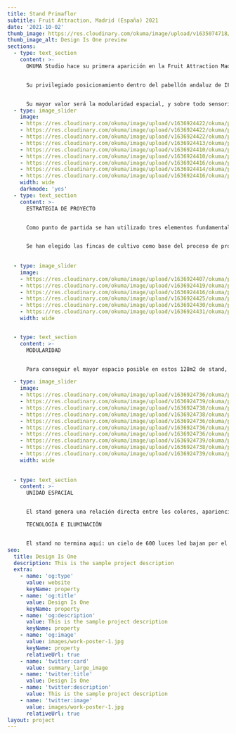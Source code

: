 ```yaml
---
title: Stand Primaflor
subtitle: Fruit Attraction, Madrid (España) 2021
date: '2021-10-02'
thumb_image: https://res.cloudinary.com/okuma/image/upload/v1635074718/okuma/projects/primaflor/Interior_6__Comp_fwmtfi.jpg
thumb_image_alt: Design Is One preview
sections:
  - type: text_section
    content: >-       
      OKUMA Studio hace su primera aparición en la Fruit Attraction Madrid en el año 2021 con un stand para la empresa PRIMAFLOR.


      Su privilegiado posicionamiento dentro del pabellón andaluz de IFEMA abrió una ventana de oportunidad de mostrar una empresa líder en su sector con un diseño innovador, donde el viaje al origen y las raíces sobre las que se asienta PRIMAFLOR le otorguen ese papel protagonista. 


      Su mayor valor será la modularidad espacial, y sobre todo sensorial, mediante un cielo de puntos de luz suspendidos, materiales nobles (madera, textil y acero)  y tecnologia que aporten calidad, diversidad e innovación a esta feria internacional. 
  - type: image_slider
    image:
    - https://res.cloudinary.com/okuma/image/upload/v1636924422/okuma/projects/primaflor/Planos/1_kz0uli.jpg
    - https://res.cloudinary.com/okuma/image/upload/v1636924422/okuma/projects/primaflor/Planos/2_mlmhg3.jpg
    - https://res.cloudinary.com/okuma/image/upload/v1636924422/okuma/projects/primaflor/Planos/2_mlmhg3.jpg
    - https://res.cloudinary.com/okuma/image/upload/v1636924413/okuma/projects/primaflor/Planos/4_w3eipi.jpg
    - https://res.cloudinary.com/okuma/image/upload/v1636924410/okuma/projects/primaflor/Planos/5_nyg9tm.jpg
    - https://res.cloudinary.com/okuma/image/upload/v1636924410/okuma/projects/primaflor/Planos/6_uxmy3h.jpg
    - https://res.cloudinary.com/okuma/image/upload/v1636924416/okuma/projects/primaflor/Planos/7_hajerz.jpg
    - https://res.cloudinary.com/okuma/image/upload/v1636924414/okuma/projects/primaflor/Planos/8_ztx3dz.jpg
    - https://res.cloudinary.com/okuma/image/upload/v1636924416/okuma/projects/primaflor/Planos/9_iyzj4j.jpg
    width: wide
    darkmode: 'yes'
  - type: text_section
    content: >-       
      ESTRATEGIA DE PROYECTO


      Como punto de partida se han utilizado tres elementos fundamentales que representan a la empresa: el proceso de producción, las personas, y el objetivo final.


      Se han elegido las fincas de cultivo como base del proceso de proyecto, ya que son el punto de partida… la “semilla”. Sin ellas no habría producto, no habría vida. Su fuerza y ritmo han inspirado un sistema de cortinas a base de “hilos” que generan el techo y han dado forma al resto de espacios del Stand.
  
  
  - type: image_slider
    image:
    - https://res.cloudinary.com/okuma/image/upload/v1636924407/okuma/projects/primaflor/Construcci%C3%B3n/1_lysdku.jpg
    - https://res.cloudinary.com/okuma/image/upload/v1636924419/okuma/projects/primaflor/Construcci%C3%B3n/2_htrbqy.jpg
    - https://res.cloudinary.com/okuma/image/upload/v1636924416/okuma/projects/primaflor/Construcci%C3%B3n/3_s9c2da.jpg
    - https://res.cloudinary.com/okuma/image/upload/v1636924425/okuma/projects/primaflor/Construcci%C3%B3n/7_nrlzlx.jpg
    - https://res.cloudinary.com/okuma/image/upload/v1636924430/okuma/projects/primaflor/Construcci%C3%B3n/8_r8rb40.jpg
    - https://res.cloudinary.com/okuma/image/upload/v1636924431/okuma/projects/primaflor/Construcci%C3%B3n/9_wcvtkb.jpg
    width: wide


  - type: text_section
    content: >-
      MODULARIDAD


      Para conseguir el mayor espacio posible en estos 128m2 de stand, y la maxima modularidad, se ha basado el proyecto en una retícula que permitirá reutilizar todos sus elementos sin tener que modificar piezas. Esto facilitará generar multitud de configuraciones para PRIMAFLOR en otras ferias expositoras.

  - type: image_slider
    image:
    - https://res.cloudinary.com/okuma/image/upload/v1636924736/okuma/projects/primaflor/Acabado/1_2_lkynwt.jpg
    - https://res.cloudinary.com/okuma/image/upload/v1636924739/okuma/projects/primaflor/Acabado/2_2_h3uqxl.jpg
    - https://res.cloudinary.com/okuma/image/upload/v1636924738/okuma/projects/primaflor/Acabado/3_2_vrhu4s.jpg
    - https://res.cloudinary.com/okuma/image/upload/v1636924738/okuma/projects/primaflor/Acabado/4_2_v5ioev.jpg
    - https://res.cloudinary.com/okuma/image/upload/v1636924736/okuma/projects/primaflor/Acabado/5_2_nh1bag.jpg
    - https://res.cloudinary.com/okuma/image/upload/v1636924736/okuma/projects/primaflor/Acabado/6_2_hmcedd.jpg
    - https://res.cloudinary.com/okuma/image/upload/v1636924736/okuma/projects/primaflor/Acabado/7_2_dolstl.jpg
    - https://res.cloudinary.com/okuma/image/upload/v1636924739/okuma/projects/primaflor/Acabado/8_2_twiaro.jpg
    - https://res.cloudinary.com/okuma/image/upload/v1636924738/okuma/projects/primaflor/Acabado/9_2_warnir.jpg
    - https://res.cloudinary.com/okuma/image/upload/v1636924739/okuma/projects/primaflor/Acabado/10_2_baocr8.jpg
    width: wide
  
  
  - type: text_section
    content: >-
      UNIDAD ESPACIAL


      El stand genera una relación directa entre los colores, apariencia, materialidad y el concepto que transmite. Por ello se ha propuesto una paleta de colores que establecerán un vínculo común para todos los materiales que componen el stand, creando una unidad espacial.

      TECNOLOGÍA E ILUMINACIÓN


      El stand no termina aquí: un cielo de 600 luces led bajan por el interior de cada uno de los tubos blancos colgados, programadas para aumentar o disminuir su intensidad según se necesite para atraer la atención del visitante, así como para generar expectación en presentaciones de productos, showcooking, etc
seo:
  title: Design Is One
  description: This is the sample project description
  extra:
    - name: 'og:type'
      value: website
      keyName: property
    - name: 'og:title'
      value: Design Is One
      keyName: property
    - name: 'og:description'
      value: This is the sample project description
      keyName: property
    - name: 'og:image'
      value: images/work-poster-1.jpg
      keyName: property
      relativeUrl: true
    - name: 'twitter:card'
      value: summary_large_image
    - name: 'twitter:title'
      value: Design Is One
    - name: 'twitter:description'
      value: This is the sample project description
    - name: 'twitter:image'
      value: images/work-poster-1.jpg
      relativeUrl: true
layout: project
---
```

